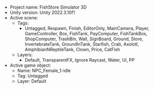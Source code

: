 <!-- UNITY CODE ASSIST INSTRUCTIONS START -->
- Project name: FishStore Simulator 3D
- Unity version: Unity 2022.3.10f1
- Active scene:
  - Tags:
    - Untagged, Respawn, Finish, EditorOnly, MainCamera, Player, GameController, Box, FishTank, PayComputer, FishTankBox, ShopComputer, TrashBin, Wall, SignBoard, Ground, Store, InvertebrateTank, GroundInTank, Starfish, Crab, Axolotl, AmphibianNReptileTank, Clown, Price, CatFish
  - Layers:
    - Default, TransparentFX, Ignore Raycast, Water, UI, PP
- Active game object:
  - Name: NPC_Female_1-idle
  - Tag: Untagged
  - Layer: Default
<!-- UNITY CODE ASSIST INSTRUCTIONS END -->